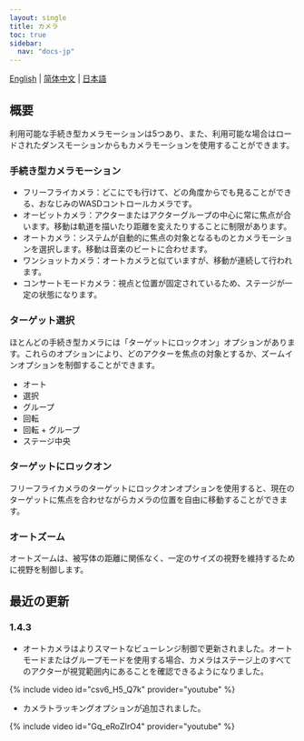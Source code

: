```yaml
---
layout: single
title: カメラ
toc: true
sidebar:
  nav: "docs-jp"
---
```

[English](/dancexr/features/camera) | [简体中文](/zh/dancexr/features/camera) | [日本語](/jp/dancexr/features/camera)


## 概要
利用可能な手続き型カメラモーションは5つあり、また、利用可能な場合はロードされたダンスモーションからもカメラモーションを使用することができます。

### 手続き型カメラモーション
* フリーフライカメラ：どこにでも行けて、どの角度からでも見ることができる、おなじみのWASDコントロールカメラです。
* オービットカメラ：アクターまたはアクターグループの中心に常に焦点が合います。移動は軌道を描いたり距離を変えたりすることに制限があります。
* オートカメラ：システムが自動的に焦点の対象となるものとカメラモーションを選択します。移動は音楽のビートに合わせます。
* ワンショットカメラ：オートカメラと似ていますが、移動が連続して行われます。
* コンサートモードカメラ：視点と位置が固定されているため、ステージが一定の状態になります。

### ターゲット選択
ほとんどの手続き型カメラには「ターゲットにロックオン」オプションがあります。これらのオプションにより、どのアクターを焦点の対象とするか、ズームインオプションを制御することができます。
* オート
* 選択
* グループ
* 回転
* 回転 + グループ
* ステージ中央

### ターゲットにロックオン
フリーフライカメラのターゲットにロックオンオプションを使用すると、現在のターゲットに焦点を合わせながらカメラの位置を自由に移動することができます。

### オートズーム
オートズームは、被写体の距離に関係なく、一定のサイズの視野を維持するために視野を制御します。

## 最近の更新
### 1.4.3
* オートカメラはよりスマートなビューレンジ制御で更新されました。オートモードまたはグループモードを使用する場合、カメラはステージ上のすべてのアクターが視覚範囲内にあることを確認できるようになりました。

{% include video id="csv6_H5_Q7k" provider="youtube" %}

* カメラトラッキングオプションが追加されました。

{% include video id="Gq_eRoZIrO4" provider="youtube" %}